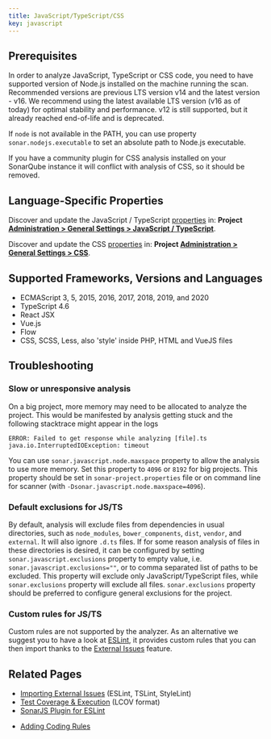 ```yaml
---
title: JavaScript/TypeScript/CSS
key: javascript
---
```


<!-- static -->
<!-- update_center:javascript -->
<!-- /static -->

## Prerequisites

In order to analyze JavaScript, TypeScript or CSS code, you need to have supported version of Node.js installed on the
machine running the scan. Recommended versions are previous LTS version v14 and the latest version - v16. We recommend using 
the latest available LTS version (v16 as of today) for optimal stability and performance. v12 is still supported, but it already reached end-of-life and
is deprecated.

If `node` is not available in the PATH, you can use property `sonar.nodejs.executable` to set an absolute path to
Node.js executable.

If you have a community plugin for CSS analysis installed on your SonarQube instance it will conflict with analysis of CSS, so it should be removed.
 
## Language-Specific Properties

Discover and update the JavaScript / TypeScript [properties](/analysis/analysis-parameters/) in: **<!-- sonarcloud -->Project <!-- /sonarcloud -->[Administration > General Settings > JavaScript / TypeScript](/#sonarqube-admin#/admin/settings?category=javascript+%2F+typescript)**.

Discover and update the CSS [properties](/analysis/analysis-parameters/) in: **<!-- sonarcloud -->Project <!-- /sonarcloud -->[Administration > General Settings > CSS](/#sonarqube-admin#/admin/settings?category=css)**.

## Supported Frameworks, Versions and Languages
* ECMAScript 3, 5, 2015, 2016, 2017, 2018, 2019, and 2020
* TypeScript 4.6
* React JSX
* Vue.js
* Flow
* CSS, SCSS, Less, also 'style' inside PHP, HTML and VueJS files

## Troubleshooting

### Slow or unresponsive analysis

On a big project, more memory may need to be allocated to analyze the project. This would be manifested by analysis getting stuck and the following stacktrace might appear in the logs

```
ERROR: Failed to get response while analyzing [file].ts
java.io.InterruptedIOException: timeout
```   
You can use `sonar.javascript.node.maxspace` property to allow the analysis to use more memory. Set this property to `4096` or `8192` for big projects. This property should be set in `sonar-project.properties` file or on command line for scanner (with `-Dsonar.javascript.node.maxspace=4096`).


### Default exclusions for JS/TS

By default, analysis will exclude files from dependencies in usual directories, such as `node_modules`, 
`bower_components`, `dist`, `vendor`, and `external`. It will also ignore `.d.ts` files. If for some reason analysis of files in these directories
is desired, it can be configured by setting `sonar.javascript.exclusions` property to empty value, i.e. 
`sonar.javascript.exclusions=""`, or to comma separated list of paths to be excluded. This property will exclude only JavaScript/TypeScript files, while `sonar.exclusions` property will exclude all files. `sonar.exclusions` property should be 
preferred to configure general exclusions for the project.

### Custom rules for JS/TS
Custom rules are not supported by the analyzer. As an alternative we suggest you to have a look at [ESLint](https://eslint.org/docs/developer-guide/), it provides custom rules that you can then import thanks to the [External Issues](/analysis/external-issues/) feature.

## Related Pages
* [Importing External Issues](/analysis/external-issues/) (ESLint, TSLint, StyleLint)
* [Test Coverage & Execution](/analysis/coverage/) (LCOV format)
* [SonarJS Plugin for ESLint](https://github.com/SonarSource/eslint-plugin-sonarjs)
<!-- sonarqube -->
* [Adding Coding Rules](/extend/adding-coding-rules/)
<!-- /sonarqube -->
